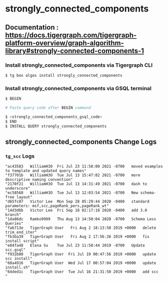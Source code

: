 # strongly_connected_components
## Documentation : https://docs.tigergraph.com/tigergraph-platform-overview/graph-algorithm-library#strongly-connected-components-1
### Install strongly_connected_components via Tigergraph CLI
```bash
$ tg box algos install strongly_connected_components
```
### Install strongly_connected_components via GSQL terminal
```bash
$ BEGIN 

# Paste query code after BEGIN command

$ <strongly_connected_components_gsql_code>
$ END 
$ INSTALL QUERY strongly_connected_components
```
## strongly_connected_components Change Logs

### `tg_scc` Logs

```
"ac43583   WilliamH3O  Fri Jul 23 11:58:00 2021 -0700   moved examples to template and updated query names"
"f37701b   WilliamH3O  Tue Jul 13 15:47:02 2021 -0700   more descriptive naming convention"
"2170f21   WilliamH3O  Tue Jul 13 14:31:49 2021 -0700   dash to underscore"
"ec58568   WilliamH3O  Tue Jul 13 12:03:54 2021 -0700   New schema-free layout"
"d65fc07   Victor Lee  Mon Sep 28 05:29:44 2020 -0400   standard parameters: msf,scc,pageRank_pers,pageRank_wt"
"14d3d6b   Victor Lee  Fri Sep 18 02:17:18 2020 -0400   add 3.0 branch"
"1da86dc   Ramko9999   Thu Aug 13 14:50:04 2020 -0700   Schema Less Queries"
"fab713e   TigerGraph User   Fri Aug 2 18:13:58 2019 +0000   delete trim_end_iter"
"fb3ba39   TigerGraph User   Fri Aug 2 17:56:26 2019 +0000   fix install script"
"e84fa48   Elena Su    Tue Jul 23 11:58:44 2019 -0700   Update scc.gsql"
"f932b80   TigerGraph User  Fri Jul 19 00:47:56 2019 +0000   update scc install"
"60a4916   TigerGraph User  Wed Jul 17 00:57:04 2019 +0000   update install.sh"
"64ded1c   TigerGraph User  Tue Jul 16 21:31:50 2019 +0000   add scc   "
```

